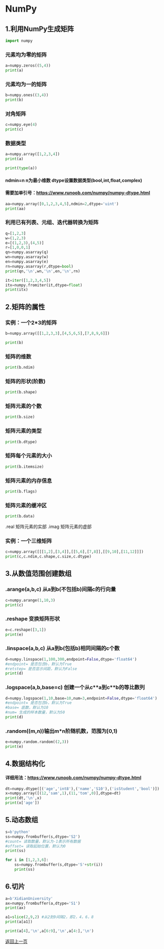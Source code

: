 # NumPy

## 1.利用NumPy生成矩阵


```python
import numpy
```

### 元素均为零的矩阵


```python
a=numpy.zeros((5,4))
print(a)
```

### 元素均为一的矩阵


```python
b=numpy.ones((3,4))
print(b)
```

### 对角矩阵


```python
c=numpy.eye(4)
print(c)
```

### 数据类型


```python
a=numpy.array([1,2,3,4])
print(a)
```


```python
print(type(a))
```

#### ndmin=n n为最小维数 dtype设置数据类型(bool,int,float,complex)
#### 需要加单引号：https://www.runoob.com/numpy/numpy-dtype.html


```python
aa=numpy.array([0,1,2,3,4,5],ndmin=2,dtype='uint')
print(aa)
```

### 利用已有列表、元组、迭代器转换为矩阵


```python
q=[1,2,3]
w=(1,2,3)
e=[(1,2,3),(4,5)]
r=[1,0,0,1]
qn=numpy.asarray(q)
wn=numpy.asarray(w)
en=numpy.asarray(e)
rn=numpy.asarray(r,dtype=bool)
print(qn,'\n',wn,'\n',en,'\n',rn)
```


```python
it=iter([1,2,3,4,5])
itx=numpy.fromiter(it,dtype=float)
print(itx)
```

## 2.矩阵的属性

### 实例：一个2\*3的矩阵


```python
b=numpy.array([[1,2,3,3],[4,5,6,5],[7,8,9,6]])
```


```python
print(b)
```

### 矩阵的维数


```python
print(b.ndim)
```

### 矩阵的形状(阶数)


```python
print(b.shape)
```

### 矩阵元素的个数


```python
print(b.size)
```

### 矩阵元素的类型


```python
print(b.dtype)
```

### 矩阵每个元素的大小


```python
print(b.itemsize)
```

### 矩阵元素的内存信息


```python
print(b.flags)
```

### 矩阵元素的缓冲区


```python
print(b.data)
```

.real 矩阵元素的实部 .imag 矩阵元素的虚部

### 实例：一个三维矩阵


```python
c=numpy.array([[[1,2],[3,4]],[[5,6],[7,8]],[[9,10],[11,12]]])
print(c,c.ndim,c.shape,c.size,c.dtype)
```

## 3.从数值范围创建数组

### .arange(a,b,c)  从a到b(不包括b)间隔c的行向量


```python
c=numpy.arange(1,10,3)
print(c)
```

### .reshape 变换矩阵形状


```python
e=c.reshape([3,1])
print(e)
```

### .linspace(a,b,c)  从a到b(包括b)相同间隔的c个数


```python
d=numpy.linspace(1,100,300,endpoint=False,dtype='float64')
#endpoint= 是否包含b，默认为True
#retstep= 是否显示间距，默认为False
print(d)
```

### .logspace(a,b,base=c) 创建一个从c\*\*a到c\*\*b的等比数列


```python
d=numpy.logspace(1,10,base=10,num=3,endpoint=False,dtype='float64')
#endpoint= 是否包含b，默认为True
#base= 底数，默认为10
#num= 生成的样本数量，默认为50
print(d)
```

### .random((m,n))输出m\*n阶随机数，范围为[0,1)


```python
e=numpy.random.random((2,3))
print(e)
```

## 4.数据结构化

#### 详细用法：https://www.runoob.com/numpy/numpy-dtype.html


```python
dt=numpy.dtype([('age','int8'),('name','S10'),('isStudent','bool')])
x=numpy.array([(12,'sam',1),(11,'tom',0)],dtype=dt)
print(dt,'\n',x)
print(x['age'])
```

## 5.动态数组


```python
s=b'python'
ss=numpy.frombuffer(s,dtype='S2')
#count= 读取数量，默认为-1表示所有数据
#offset= 读取起始位置，默认为0
print(ss)
```


```python
for i in [1,2,3,6]:
    ss=numpy.frombuffer(s,dtype='S'+str(i))
    print(ss)
```

## 6.切片


```python
a=b'XidianUniversity'
ax=numpy.frombuffer(a,dtype='S1')
print(ax)
```


```python
a1=slice(2,9,2) #从2到9间隔2，即2，4，6，8
print(a[a1])
```


```python
print(a[4],'\n',a[6:9],'\n',a[4:],'\n')
```

[返回上一页](python.md)